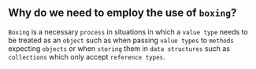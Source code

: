 Why do we need to employ the use of `boxing`?
---
`Boxing` is a necessary `process` in situations in which a `value type` needs to be treated as an `object` such as when passing `value types` to `methods` expecting `objects` or when `storing` them in `data structures` such as `collections` which only accept `reference types`.